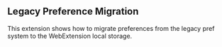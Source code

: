 ## Legacy Preference Migration

This extension shows how to migrate preferences from the legacy pref system to the WebExtension local storage.
